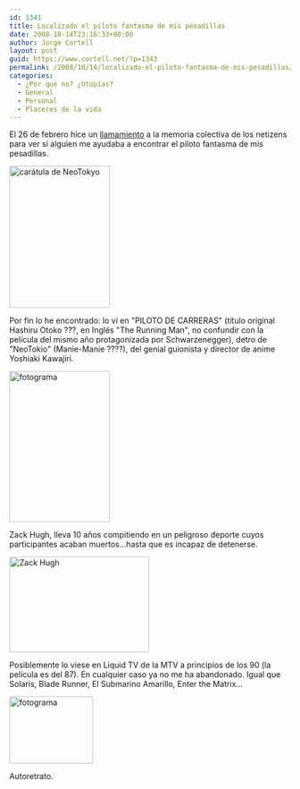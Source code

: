 ```yaml
---
id: 1341
title: Localizado el piloto fantasma de mis pesadillas
date: 2008-10-14T23:16:33+00:00
author: Jorge Cortell
layout: post
guid: https://www.cortell.net/?p=1343
permalink: /2008/10/14/localizado-el-piloto-fantasma-de-mis-pesadillas/
categories:
  - ¿Por qué no? ¿Utopías?
  - General
  - Personal
  - Placeres de la vida
---
```

El 26 de febrero hice un <a title="post" href="https://www.cortell.net/2008/02/26/%C2%BFalguien-ha-visto-esta-escena/" target="_blank">llamamiento</a> a la memoria colectiva de los netizens para ver si alguien me ayudaba a encontrar el piloto fantasma de mis pesadillas.

<img src="https://www.animejump.com/modules/ProdReviews/images/neotokyo.jpg" alt="carátula de NeoTokyo" width="180" height="254" />

Por fin lo he encontrado: lo ví en "PILOTO DE CARRERAS" (título original Hashiru Otoko ???, en Inglés "The Running Man", no confundir con la película del mismo año protagonizada por Schwarzenegger), detro de "NeoTokio" (Manie-Manie ????), del genial guionista y director de anime Yoshiaki Kawajiri.

<img src="https://www.animejump.com/modules/ProdReviews/images2/neotokyo1.jpg" alt="fotograma" width="180" height="270" />

Zack Hugh, lleva 10 años compitiendo en un peligroso deporte cuyos participantes acaban muertos…hasta que es incapaz de detenerse.

<img src="https://www.fpsmagazine.com/uploaded_images/running-man-face-798376.jpg" alt="Zack Hugh" width="250" height="171" />

Posiblemente lo viese en Liquid TV de la MTV a principios de los 90 (la película es del 87). En cualquier caso ya no me ha abandonado. Igual que Solaris, Blade Runner, El Submarino Amarillo, Enter the Matrix...

<img src="https://img209.imageshack.us/img209/8130/snapshot20061219211544pq9.th.jpg" alt="fotograma" width="150" height="120" />

Autoretrato.
